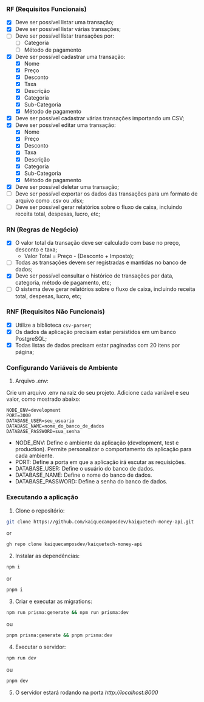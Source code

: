 ### RF (Requisitos Funcionais)

- [x] Deve ser possível listar uma transação;
- [x] Deve ser possível listar várias transações;
- [ ] Deve ser possível listar transações por:
  - [ ] Categoria
  - [ ] Método de pagamento
- [x] Deve ser possível cadastrar uma transação:
  - [x] Nome
  - [x] Preço
  - [x] Desconto
  - [x] Taxa
  - [x] Descrição
  - [x] Categoria
  - [x] Sub-Categoria
  - [x] Método de pagamento
- [x] Deve ser possível cadastrar várias transações importando um CSV;
- [x] Deve ser possível editar uma transação:
  - [x] Nome
  - [x] Preço
  - [x] Desconto
  - [x] Taxa
  - [x] Descrição
  - [x] Categoria
  - [x] Sub-Categoria
  - [x] Método de pagamento
- [x] Deve ser possível deletar uma transação;
- [ ] Deve ser possível exportar os dados das transações para um formato de arquivo como .csv ou .xlsx;
- [ ] Deve ser possível gerar relatórios sobre o fluxo de caixa, incluindo receita total, despesas, lucro, etc;

### RN (Regras de Negócio)

- [x] O valor total da transação deve ser calculado com base no preço, desconto e taxa;
  - Valor Total = Preço - (Desconto + Imposto);
- [ ] Todas as transações devem ser registradas e mantidas no banco de dados;
- [x] Deve ser possível consultar o histórico de transações por data, categoria, método de pagamento, etc;
- [ ] O sistema deve gerar relatórios sobre o fluxo de caixa, incluindo receita total, despesas, lucro, etc;

### RNF (Requisitos Não Funcionais)

- [x] Utilize a biblioteca `csv-parser`;
- [x] Os dados da aplicação precisam estar persistidos em um banco PostgreSQL;
- [x] Todas listas de dados precisam estar paginadas com 20 itens por página;

### Configurando Variáveis de Ambiente

1. Arquivo .env:

Crie um arquivo .env na raiz do seu projeto. Adicione cada variável e seu valor, como mostrado abaixo:

```env
NODE_ENV=development
PORT=3000
DATABASE_USER=seu_usuario
DATABASE_NAME=nome_do_banco_de_dados
DATABASE_PASSWORD=sua_senha
```

- NODE_ENV: Define o ambiente da aplicação (development, test e production). Permite personalizar o comportamento da aplicação para cada ambiente.
- PORT: Define a porta em que a aplicação irá escutar as requisições.
- DATABASE_USER: Define o usuário do banco de dados.
- DATABASE_NAME: Define o nome do banco de dados.
- DATABASE_PASSWORD: Define a senha do banco de dados.

### Executando a aplicação

1. Clone o repositório:
```bash
git clone https://github.com/kaiquecamposdev/kaiquetech-money-api.git
```
or
```bash
gh repo clone kaiquecamposdev/kaiquetech-money-api
```

2. Instalar as dependências:
   
```bash
npm i
```
or
```bash
pnpm i
```

3. Criar e executar as migrations:

```bash
npm run prisma:generate && npm run prisma:dev
```
ou
```bash
pnpm prisma:generate && pnpm prisma:dev
```

4. Executar o servidor:

```bash
npm run dev
```
ou
```bash
pnpm dev
```

5. O servidor estará rodando na porta *http://localhost:8000*
